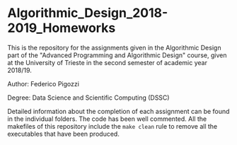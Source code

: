 # Algorithmic_Design_2018-2019_Homeworks
This is the repository for the assignments given in the Algorithmic Design part of the "Advanced Programming and Algorithmic Design" course, given at the University of Trieste in the second semester of academic year 2018/19. 

Author: Federico Pigozzi

Degree: Data Science and Scientific Computing (DSSC)

Detailed information about the completion of each assignment can be found in the individual folders.
The code has been well commented. All the makefiles of this repository include the `make clean` rule to remove all the executables that have been produced.
